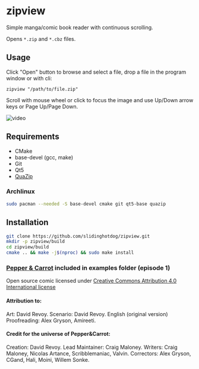 # zipview

Simple manga/comic book reader with continuous scrolling.

Opens `*.zip` and `*.cbz` files.

## Usage

Click "Open" button to browse and select a file, drop a file in the program window or with cli:
```
zipview "/path/to/file.zip"
```

Scroll with mouse wheel or click to focus the image and use Up/Down arrow keys or Page Up/Page Down.

![video](examples/video.gif)

## Requirements
- CMake
- base-devel (gcc, make)
- Git
- Qt5
- [QuaZip](https://github.com/stachenov/quazip)

### Archlinux
```bash
sudo pacman --needed -S base-devel cmake git qt5-base quazip
```

## Installation
```bash
git clone https://github.com/slidinghotdog/zipview.git
mkdir -p zipview/build
cd zipview/build
cmake .. && make -j$(nproc) && sudo make install
```



### [Pepper & Carrot](https://www.peppercarrot.com/) included in examples folder (episode 1)

Open source comic licensed under [Creative Commons Attribution 4.0 International license](https://creativecommons.org/licenses/by/4.0/)

#### Attribution to:

Art: David Revoy.
Scenario: David Revoy.
English (original version) Proofreading: Alex Gryson, Amireeti.


#### Credit for the universe of Pepper&Carrot:

Creation: David Revoy.
Lead Maintainer: Craig Maloney.
Writers: Craig Maloney, Nicolas Artance, Scribblemaniac, Valvin.
Correctors: Alex Gryson, CGand, Hali, Moini, Willem Sonke.